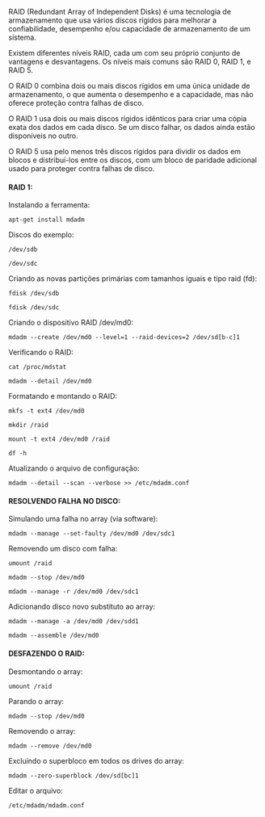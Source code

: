 RAID (Redundant Array of Independent Disks) é uma tecnologia de armazenamento que usa vários discos rígidos para melhorar a confiabilidade, desempenho e/ou capacidade de armazenamento de um sistema.

Existem diferentes níveis RAID, cada um com seu próprio conjunto de vantagens e desvantagens. Os níveis mais comuns são RAID 0, RAID 1, e RAID 5.

O RAID 0 combina dois ou mais discos rígidos em uma única unidade de armazenamento, o que aumenta o desempenho e a capacidade, mas não oferece proteção contra falhas de disco.

O RAID 1 usa dois ou mais discos rígidos idênticos para criar uma cópia exata dos dados em cada disco. Se um disco falhar, os dados ainda estão disponíveis no outro.

O RAID 5 usa pelo menos três discos rígidos para dividir os dados em blocos e distribuí-los entre os discos, com um bloco de paridade adicional usado para proteger contra falhas de disco.

#### RAID 1:

Instalando a ferramenta:

	apt-get install mdadm

Discos do exemplo: 

	/dev/sdb
	
	/dev/sdc

Criando as novas partições primárias com tamanhos iguais e tipo raid (fd):

	fdisk /dev/sdb
	
	fdisk /dev/sdc

Criando o dispositivo RAID /dev/md0:

	mdadm --create /dev/md0 --level=1 --raid-devices=2 /dev/sd[b-c]1

Verificando o RAID:

	cat /proc/mdstat

	mdadm --detail /dev/md0

Formatando e montando o RAID:

	mkfs -t ext4 /dev/md0
	
	mkdir /raid
	
	mount -t ext4 /dev/md0 /raid
	
	df -h

Atualizando o arquivo de configuração:

	mdadm --detail --scan --verbose >> /etc/mdadm.conf

#### RESOLVENDO FALHA NO DISCO:

Simulando uma falha no array (via software):

	mdadm --manage --set-faulty /dev/md0 /dev/sdc1

Removendo um disco com falha:

	umount /raid

	mdadm --stop /dev/md0

	mdadm --manage -r /dev/md0 /dev/sdc1

Adicionando disco novo substituto ao array:

	mdadm --manage -a /dev/md0 /dev/sdd1

	mdadm --assemble /dev/md0

#### DESFAZENDO O RAID:

Desmontando o array:

	umount /raid

Parando o array:

	mdadm --stop /dev/md0

Removendo o array:

	mdadm --remove /dev/md0

Excluindo o superbloco em todos os drives do array:

	mdadm --zero-superblock /dev/sd[bc]1

Editar o arquivo:

	/etc/mdadm/mdadm.conf